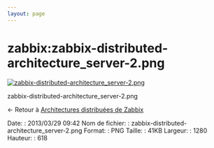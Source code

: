 ```yaml
---
layout: page
---
```


zabbix:zabbix-distributed-architecture\_server-2.png
====================================================

[![zabbix-distributed-architecture\_server-2.png](..//assets/media/zabbix/zabbix-distributed-architecture_server-2.png@cache=&w=900&h=434 "zabbix-distributed-architecture_server-2.png")](..//assets/media/zabbix/zabbix-distributed-architecture_server-2.png@cache= "Afficher le fichier original")

zabbix-distributed-architecture\_server-2.png

← Retour à [Architectures distribuées de
Zabbix](../../zabbix/zabbix-distributed-architecture.html "zabbix:zabbix-distributed-architecture")

Date:
:   2013/03/29 09:42
Nom de fichier:
:   zabbix-distributed-architecture\_server-2.png
Format:
:   PNG
Taille:
:   41KB
Largeur:
:   1280
Hauteur:
:   618

